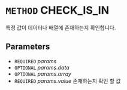 # `METHOD` CHECK_IS_IN
특정 값이 데이터나 배열에 존재하는지 확인합니다.

## Parameters
* `REQUIRED` *params*
* `OPTIONAL` *params.data*
* `OPTIONAL` *params.array*
* `REQUIRED` *params.value* 존재하는지 확인 할 값
